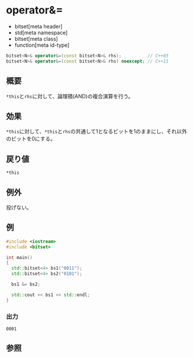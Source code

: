 # operator&=
* bitset[meta header]
* std[meta namespace]
* bitset[meta class]
* function[meta id-type]

```cpp
bitset<N>& operator&=(const bitset<N>& rhs);          // C++03
bitset<N>& operator&=(const bitset<N>& rhs) noexcept; // C++11
```

## 概要
`*this`と`rhs`に対して、論理積(AND)の複合演算を行う。


## 効果
`*this`に対して、`*this`と`rhs`の共通して1となるビットを1のままにし、それ以外のビットを0にする。


## 戻り値
`*this`


## 例外
投げない。


## 例
```cpp
#include <iostream>
#include <bitset>

int main()
{
  std::bitset<4> bs1("0011");
  std::bitset<4> bs2("0101");

  bs1 &= bs2;

  std::cout << bs1 << std::endl;
}
```

### 出力
```
0001
```


## 参照

